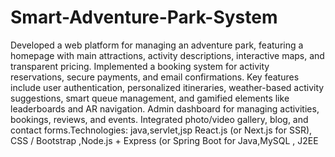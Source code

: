 # Smart-Adventure-Park-System
Developed a web platform for managing an adventure park, featuring a homepage with main attractions, activity descriptions, interactive maps, and transparent pricing. Implemented a booking system for activity reservations, secure payments, and email confirmations. Key features include user authentication, personalized itineraries, weather-based activity suggestions, smart queue management, and gamified elements like leaderboards and AR navigation. Admin dashboard for managing activities, bookings, reviews, and events. Integrated photo/video gallery, blog, and contact forms.Technologies: java,servlet,jsp React.js (or Next.js for SSR), CSS / Bootstrap ,Node.js + Express (or Spring Boot for Java,MySQL , J2EE 
